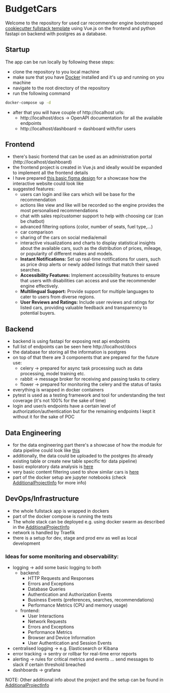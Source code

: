 # BudgetCars
Welcome to the repository for used car recommender engine bootstrapped [cookiecutter fullstack template](https://github.com/tiangolo/full-stack-fastapi-postgresql) using Vue.js on the frontend and python fastapi on backend with postgres as a database.
## Startup
The app can be run locally by following these steps:
- clone the repository to you local machine
- make sure that you have [Docker](https://www.docker.com/) installed and it's up and running on you machine
- navigate to the root directory of the repository
- run the following command
```bash
docker-compose up -d
```
- after that you will have couple of http://localhost urls:
  - http://localhost/docs → OpenAPI documentation for all the available endpoints
  - http://localhost/dashboard → dashboard with/for users
  
## Frontend
- there's basic frontend that can be used as an administration portal (http://localhost/dashboard)
- the frontend project is created in Vue.js and ideally would be expanded to implement all the frontend details
- I have prepared [this basic figma design](https://www.figma.com/file/3sVnZe22gEffAhPuIQ6OZe/BudgetCars?type=design&node-id=0%3A1&mode=design&t=eZecsRbZSBfPBksa-1) for a showcase how the interactive website could look like
- suggested features:
  - users can login and like cars which will be base for the recommendation
  - actions like view and like will be recorded so the engine provides the most personalised recommendations
  - chat with sales rep/customer support to help with choosing car (can be chatbot)
  - advanced filtering options (color, number of seats, fuel type,…)
  - car comparison
  - sharing of the cars on social media/email
  - interactive visualizations and charts to display statistical insights about the available cars, such as the distribution of prices, mileage, or popularity of different makes and models.
  - **Instant Notifications:** Set up real-time notifications for users, such as price drop alerts or newly added listings that match their saved searches.
  - **Accessibility Features:** Implement accessibility features to ensure that users with disabilities can access and use the recommender engine effectively.
  - **Multilingual Support:** Provide support for multiple languages to cater to users from diverse regions.
  - **User Reviews and Ratings:** Include user reviews and ratings for listed cars, providing valuable feedback and transparency to potential buyers.

## Backend
- backend is using fastapi for exposing rest api endpoints
- full list of endpoints can be seen here http://localhost/docs
- the database for storing all the information is postgres
- on top of that there are 3 components that are prepared for the future use:
  - celery → prepared for async task processing such as data processing, model training etc.
  - rabbit → message broker for receiving and passing tasks to celery
  - flower → prepared for monitoring the celery and the status of tasks
- everything is wrapped in docker containers
- pytest is used as a testing framework and tool for understanding the test coverage (it's not 100% for the sake of time)
- login and user/s endpoints have a certain level of authorization/authentication but for the remaining endpoints I kept it without it for the sake of POC

## Data Engineering
- for the data engineering part there's a showcase of how the module for data pipeline could look like [this](backend/app/data_processing/car_data_pipeline.py)
- additionally, the data could be uploaded to the postgres (to already existing table or create new table specific for data pipeline)
- basic exploratory data analysis is [here](backend/app/data_processing/car_data_utils.py)
- very basic content filtering used to show similar cars is [here](backend/app/app/core/filtering_utils.py)
- part of the docker setup are jupyter notebooks (check [AdditionalProjectInfo](AdditionalProjectInfo.md) for more info)

## DevOps/Infrastructure
- the whole fullstack app is wrapped in dockers
- part of the docker compose is running the tests
- The whole stack can be deployed e.g. using docker swarm as described in the [AdditionalProjectInfo](AdditionalProjectInfo.md)
- network is handled by Traefik
- there is a setup for dev, stage and prod env as well as local development

### Ideas for some monitoring and observability:
- logging → add some basic logging to both
  - backend:
      - HTTP Requests and Responses
      - Errors and Exceptions
      - Database Queries
      - Authentication and Authorization Events
      - Business Events (preferences, searches, recommendations)
      - Performance Metrics (CPU and memory usage)
  - frontend:
      - User Interactions
      - Network Requests
      - Errors and Exceptions
      - Performance Metrics
      - Browser and Device Information
      - User Authentication and Session Events
- centralised logging → e.g. Elasticsearch or Kibana
- error tracking → sentry or rollbar for real-time error reports
- alerting → rules for critical metrics and events … send messages to slack if certain threshold breached
- dashboards → grafana




NOTE: Other additional info about the project and the setup can be found in [AdditionalProjectInfo](AdditionalProjectInfo.md)